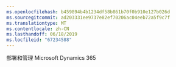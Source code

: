 ```yaml
---
ms.openlocfilehash: b459894b4b1234df58b861b70f0b910e127b026d
ms.sourcegitcommit: ad203331ee9737e82ef70206ac04eeb72a5f9c7f
ms.translationtype: MT
ms.contentlocale: zh-CN
ms.lasthandoff: 06/18/2019
ms.locfileid: "67234588"
---
```

部署和管理 Microsoft Dynamics 365